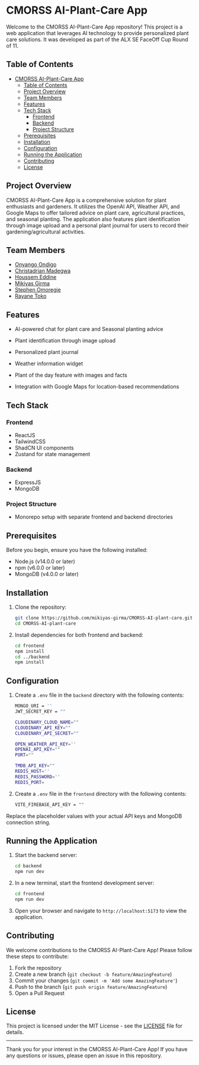 # CMORSS AI-Plant-Care App

Welcome to the CMORSS AI-Plant-Care App repository! This project is a web application that leverages AI technology to provide personalized plant care solutions. It was developed as part of the ALX SE FaceOff Cup Round of 11.

## Table of Contents

- [CMORSS AI-Plant-Care App](#cmorss-ai-plant-care-app)
  - [Table of Contents](#table-of-contents)
  - [Project Overview](#project-overview)
  - [Team Members](#team-members)
  - [Features](#features)
  - [Tech Stack](#tech-stack)
    - [Frontend](#frontend)
    - [Backend](#backend)
    - [Project Structure](#project-structure)
  - [Prerequisites](#prerequisites)
  - [Installation](#installation)
  - [Configuration](#configuration)
  - [Running the Application](#running-the-application)
  - [Contributing](#contributing)
  - [License](#license)

## Project Overview

CMORSS AI-Plant-Care App is a comprehensive solution for plant enthusiasts and gardeners. It utilizes the OpenAI API, Weather API, and Google Maps to offer tailored advice on plant care, agricultural practices, and seasonal planting. The application also features plant identification through image upload and a personal plant journal for users to record their gardening/agricultural activities.

## Team Members

- [Onyango Ondigo](https://github.com/ondi20)
- [Christadrian Madegwa](https://github.com/Prish20)
- [Houssem Eddine](https://github.com/SeM2x)
- [Mikiyas Girma](https://github.com/mikiyas-girma)
- [Stephen Omoregie](https://github.com/Cre8steveDev)
- [Rayane Toko](https://github.com/RyanTk03)

## Features

- AI-powered chat for plant care and Seasonal planting advice
- Plant identification through image upload
- Personalized plant journal
- Weather information widget
- Plant of the day feature with images and facts

- Integration with Google Maps for location-based recommendations

## Tech Stack

### Frontend

- ReactJS
- TailwindCSS
- ShadCN UI components
- Zustand for state management

### Backend

- ExpressJS
- MongoDB

### Project Structure

- Monorepo setup with separate frontend and backend directories

## Prerequisites

Before you begin, ensure you have the following installed:

- Node.js (v14.0.0 or later)
- npm (v6.0.0 or later)
- MongoDB (v4.0.0 or later)

## Installation

1. Clone the repository:

   ```bash
   git clone https://github.com/mikiyas-girma/CMORSS-AI-plant-care.git
   cd CMORSS-AI-plant-care
   ```

2. Install dependencies for both frontend and backend:

   ```bash
   cd frontend
   npm install
   cd ../backend
   npm install
   ```

## Configuration

1. Create a `.env` file in the `backend` directory with the following contents:

   ```bash
   MONGO_URI = ''
   JWT_SECRET_KEY = ""

   CLOUDINARY_CLOUD_NAME=""
   CLOUDINARY_API_KEY=""
   CLOUDINARY_API_SECRET=""

   OPEN_WEATHER_API_KEY=''
   OPENAI_API_KEY=""
   PORT=""

   TMDB_API_KEY=""
   REDIS_HOST=''
   REDIS_PASSWORD=''
   REDIS_PORT=

   ```

2. Create a `.env` file in the `frontend` directory with the following contents:

   ```bash
   VITE_FIREBASE_API_KEY = ""
   ```

Replace the placeholder values with your actual API keys and MongoDB connection string.

## Running the Application

1. Start the backend server:

   ```bash
   cd backend
   npm run dev
   ```

2. In a new terminal, start the frontend development server:

   ```bash
   cd frontend
   npm run dev
   ```

3. Open your browser and navigate to `http://localhost:5173` to view the application.

## Contributing

We welcome contributions to the CMORSS AI-Plant-Care App! Please follow these steps to contribute:

1. Fork the repository
2. Create a new branch (`git checkout -b feature/AmazingFeature`)
3. Commit your changes (`git commit -m 'Add some AmazingFeature'`)
4. Push to the branch (`git push origin feature/AmazingFeature`)
5. Open a Pull Request

## License

This project is licensed under the MIT License - see the [LICENSE](LICENSE) file for details.

---

Thank you for your interest in the CMORSS AI-Plant-Care App! If you have any questions or issues, please open an issue in this repository.
